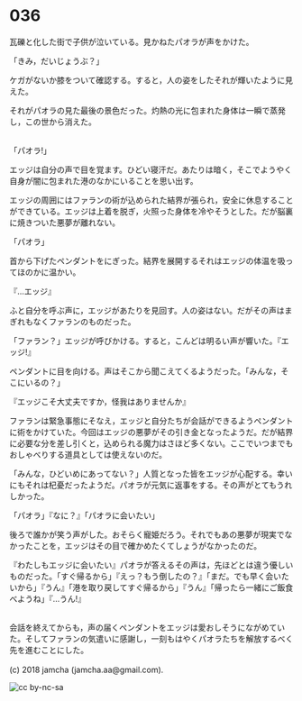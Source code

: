 

# 036

瓦礫と化した街で子供が泣いている。見かねたパオラが声をかけた。  

「きみ，だいじょうぶ？」  

ケガがないか膝をついて確認する。すると，人の姿をしたそれが輝いたように見えた。  

それがパオラの見た最後の景色だった。灼熱の光に包まれた身体は一瞬で蒸発し，この世から消えた。  

<br>  
「パオラ!」  

エッジは自分の声で目を覚ます。ひどい寝汗だ。あたりは暗く，そこでようやく自身が闇に包まれた港のなかにいることを思い出す。  

エッジの周囲にはファランの術が込められた結界が張られ，安全に休息することができている。エッジは上着を脱ぎ，火照った身体を冷やそうとした。だが脳裏に焼きついた悪夢が離れない。  

「パオラ」  

首から下げたペンダントをにぎった。結界を展開するそれはエッジの体温を吸ってほのかに温かい。  

『…エッジ』  

ふと自分を呼ぶ声に，エッジがあたりを見回す。人の姿はない。だがその声はまぎれもなくファランのものだった。  

「ファラン？」エッジが呼びかける。すると，こんどは明るい声が響いた。『エッジ!』  

ペンダントに目を向ける。声はそこから聞こえてくるようだった。「みんな，そこにいるの？」  

『エッジこそ大丈夫ですか，怪我はありませんか』  

ファランは緊急事態にそなえ，エッジと自分たちが会話ができるようペンダントに術をかけていた。今回はエッジの悪夢がその引き金となったようだ。だが結界に必要な分を差し引くと，込められる魔力はさほど多くない。ここでいつまでもおしゃべりする道具としては使えないのだ。  

「みんな，ひどいめにあってない？」人質となった皆をエッジが心配する。幸いにもそれは杞憂だったようだ。パオラが元気に返事をする。その声がとてもうれしかった。  

「パオラ」『なに？』「パオラに会いたい」  

後ろで誰かが笑う声がした。おそらく寵姫だろう。それでもあの悪夢が現実でなかったことを，エッジはその目で確かめたくてしょうがなかったのだ。  

『わたしもエッジに会いたい』パオラが答えるその声は，先ほどとは違う優しいものだった。「すぐ帰るから」『えっ？もう倒したの？』「まだ。でも早く会いたいから」『うん』「港を取り戻してすぐ帰るから」『うん』「帰ったら一緒にご飯食べようね」『…うん!』  

<br>  
会話を終えてからも，声の届くペンダントをエッジは愛おしそうにながめていた。そしてファランの気遣いに感謝し，一刻もはやくパオラたちを解放するべく先を進むことにした。  

<br>  
<br>  
(c) 2018 jamcha (jamcha.aa@gmail.com).  

![cc by-nc-sa](http://i.creativecommons.org/l/by-nc-sa/4.0/88x31.png)  

